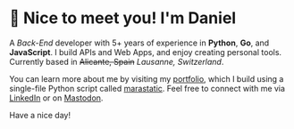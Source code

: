 # 👋 Nice to meet you! I'm Daniel

A _Back-End_ developer with 5+ years of experience in **Python**, **Go**, and **JavaScript**. I build APIs and Web Apps, and enjoy creating personal tools. Currently based in ~~Alicante, Spain~~ _Lausanne, Switzerland_.

You can learn more about me by visiting my [portfolio](https://dnlzrgz.com), which I build using a single-file Python script called [marastatic](https://github.com/dnlzrgz/marastatic). Feel free to connect with me via [LinkedIn](https://www.linkedin.com/in/daniel-zaragoza-4395b4260/) or on [Mastodon](https://mastodon.social/@dnlzrgz).

Have a nice day!
